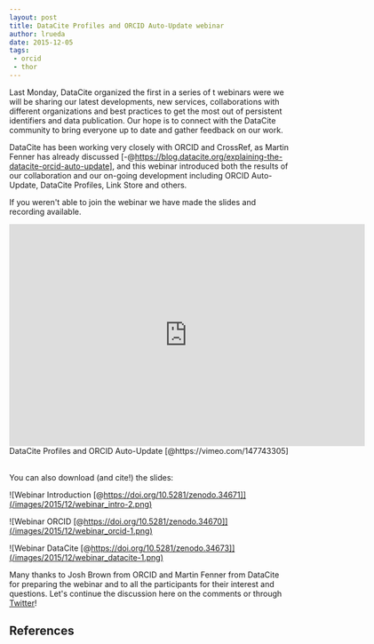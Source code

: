 ```yaml
---
layout: post
title: DataCite Profiles and ORCID Auto-Update webinar
author: lrueda
date: 2015-12-05
tags:
 - orcid
 - thor
---
```


Last Monday, DataCite organized the first in a series of t webinars were we will be sharing our latest developments, new services, collaborations with different organizations and best practices to get the most out of persistent identifiers and data publication. Our hope is to connect with the DataCite community to bring everyone up to date and gather feedback on our work.

DataCite has been working very closely with ORCID and CrossRef, as Martin Fenner has already discussed [-@https://blog.datacite.org/explaining-the-datacite-orcid-auto-update], and this webinar introduced both the  results of our collaboration and our on-going development including ORCID Auto-Update, DataCite Profiles, Link Store and others.

If you weren't able to join the webinar we have made the slides and recording available.

<iframe src="https://player.vimeo.com/video/147743305" width="640" height="400" frameborder="0" webkitallowfullscreen mozallowfullscreen allowfullscreen></iframe>
<figcaption>DataCite Profiles and ORCID Auto-Update [@https://vimeo.com/147743305]</figcaption><br/>

You can also download (and cite!) the slides:

![Webinar Introduction [@https://doi.org/10.5281/zenodo.34671]](/images/2015/12/webinar_intro-2.png)

![Webinar ORCID [@https://doi.org/10.5281/zenodo.34670]](/images/2015/12/webinar_orcid-1.png)

![Webinar DataCite [@https://doi.org/10.5281/zenodo.34673]](/images/2015/12/webinar_datacite-1.png)

Many thanks to Josh Brown from ORCID and Martin Fenner from DataCite for preparing the webinar and to all the participants for their interest and questions. Let's continue the discussion here on the comments or through [Twitter](https://twitter.com/datacite)!

## References
